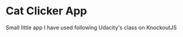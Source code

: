 Cat Clicker App
===============

Small little app I have used following Udacity's class on KnockoutJS


